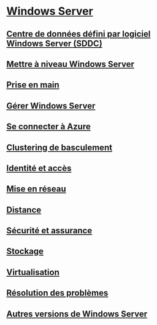 # [Windows Server](windows-server.md)
## [Centre de données défini par logiciel Windows Server (SDDC)](sddc.md)
## [Mettre à niveau Windows Server](upgrade/upgrade-overview.md)
## [Prise en main](get-started/Server-Basics.md)
## [Gérer Windows Server](administration/manage-windows-server.md)
## [Se connecter à Azure](azure-hybrid-services/index.md)
## [Clustering de basculement](failover-clustering/failover-clustering-overview.md)
## [Identité et accès](identity/Identity-and-Access.md)
## [Mise en réseau](networking/Networking.md)
## [Distance](remote/index.md)
## [Sécurité et assurance](security/security-and-assurance.md)
## [Stockage](storage/storage.md)
## [Virtualisation](virtualization/virtualization.md)
## [Résolution des problèmes](troubleshoot/windows-server-support-solutions.md)
## [Autres versions de Windows Server](windows-server-versions.md)